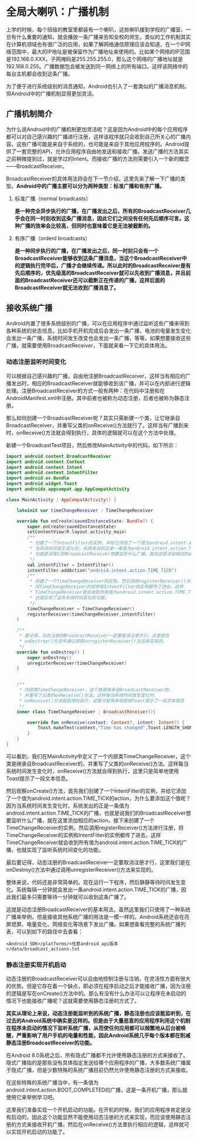 # 全局大喇叭：广播机制

上学的时候，每个班级的教室里都装有一个喇叭，这些喇叭接到学校的广播室，一旦有什么重要的通知，就会播放一条广播来告知全校的师生。类似的工作机制其实在计算机领域也有很广泛的应用，如果了解网络通信原理应该会知道，在一个IP网络范围中，最大的IP地址是被保留作为广播地址来使用的。比如某个网络的IP范围是192.168.0.XXX，子网掩码是255.255.255.0，那么这个网络的广播地址就是192.168.0.255。广播数据包会被发送到同一网络上的所有端口，这样该网络中的每台主机都会收到这条广播。



为了便于进行系统级别的消息通知，Android也引入了一套类似的广播消息机制。但Android中的广播机制显得更加灵活。



## 广播机制简介

为什么说Android中的广播机制更加灵活呢？这是因为Android中的每个应用程序都可以对自己感兴趣的广播进行注册，这样该程序就只会收到自己所关心的广播内容，这些广播可能是来自于系统的，也可能是来自于其他应用程序的。Android提供了一套完整的API，允许应用程序自由地发送和接收广播。发送广播的方法其实之前稍微提到过，就是学过的Intent。而接收广播的方法则需要引入一个新的概念——BroadcastReceiver。



BroadcastReceiver的具体用法将会在下一节介绍，这里先来了解一下广播的类型。**Android中的广播主要可以分为两种类型：标准广播和有序广播。**

1. 标准广播（normal broadcasts）

   **是一种完全异步执行的广播，在广播发出之后，所有的BroadcastReceiver几乎会在同一时刻收到这条广播消息，因此它们之间没有任何先后顺序可言。这种广播的效率会比较高，但同时也意味着它是无法被截断的。**

2. 有序广播（orderd broadcasts）

   **是一种同步执行的广播，在广播发出之后，同一时刻只会有一个BroadcastReceiver能够收到这条广播消息，当这个BroadcastReceiver中的逻辑执行完毕后，广播才会继续传递。所以此时的BroadcastReceiver是有先后顺序的，优先级高的BroadcastReceiver就可以先收到广播消息，并且前面的BroadcastReceiver还可以截断正在传递的广播，这样后面的BroadcastReceiver就无法收到广播消息了。**



## 接收系统广播

Android内置了很多系统级别的广播，可以在应用程序中通过监听这些广播来得到各种系统的状态信息。比如手机开机完成后会发出一条广播，电池的电量发生变化会发出一条广播，系统时间发生改变也会发出一条广播，等等。如果想要接收这些广播，就需要使用BroadcastReceiver，下面就来看一下它的具体用法。





### 动态注册监听时间变化

可以根据自己感兴趣的广播，自由地注册BroadcastReceiver，这样当有相应的广播发出时，相应的BroadcastReceiver就能够收到该广播，并可以在内部进行逻辑处理。注册BroadcastReceiver的方式一般有两种：在代码中注册和在AndroidManifest.xml中注册。其中前者也被称为动态注册，后者也被称为静态注册。



那么如何创建一个BroadcastReceiver呢？其实只需新建一个类，让它继承自BroadcastReceiver，并重写父类的onReceive()方法就行了。这样当有广播到来时，onReceive()方法就会得到执行，具体的逻辑就可以在这个方法中处理。



新建一个BroadcastTest项目，然后修改MainActivity中的代码，如下所示：

```kotlin
import android.content.BroadcastReceiver
import android.content.Context
import android.content.Intent
import android.content.IntentFilter
import android.os.Bundle
import android.widget.Toast
import androidx.appcompat.app.AppCompatActivity

class MainActivity : AppCompatActivity() {

    lateinit var timeChangeReceiver : TimeChangeReceiver

    override fun onCreate(savedInstanceState: Bundle?) {
        super.onCreate(savedInstanceState)
        setContentView(R.layout.activity_main)
        /**
         * 创建了一个IntentFilter的实例，并给它添加了一个值为android.intent.action.TIME_TICK的action
         * 当系统时间发生变化时，系统发出的正是一条值为android.intent.action.TIME_TICK的广播，
         * 也就是说我们的BroadcastReceiver想要监听什么广播，就在这里添加相应的action。
         */
        val intentFilter = IntentFilter()
        intentFilter.addAction("android.intent.action.TIME_TICK")
        /**
         * 创建了一个TimeChangeReceiver的实例，然后调用registerReceiver()方法进行注册，
         * 将TimeChangeReceiver的实例和IntentFilter的实例都传了进去，这样
         * TimeChangeReceiver就会收到所有值为android.intent.action.TIME_TICK的广播，
         * 也就实现了监听系统时间变化的功能。
         */
        timeChangeReceiver = TimeChangeReceiver()
        registerReceiver(timeChangeReceiver,intentFilter)
    }

    /**
     * 要记得，动态注册的BroadcastReceiver一定要取消注册才行，这里是在
     * onDestroy()方法中通过调用unregisterReceiver()方法来实现的。
     */
    override fun onDestroy() {
        super.onDestroy()
        unregisterReceiver(timeChangeReceiver)
    }


    /**
     * 内部类TimeChangeReceiver，这个类是继承自BroadcastReceiver的，
     * 并重写了父类的onReceive()方法。这样每当系统时间发生变化时，
     * onReceive()方法就会得到执行，这里只是简单地使用Toast提示了一段文本信息
     */
    inner class TimeChangeReceiver : BroadcastReceiver(){

        override fun onReceive(context: Context?, intent: Intent?) {
            Toast.makeText(context,"Time has changed",Toast.LENGTH_SHORT).show()
        }
    }
}
```

可以看到，我们在MainActivity中定义了一个内部类TimeChangeReceiver，这个类是继承自BroadcastReceiver的，并重写了父类的onReceive()方法。这样每当系统时间发生变化时，onReceive()方法就会得到执行，这里只是简单地使用Toast提示了一段文本信息。



然后观察onCreate()方法，首先我们创建了一个IntentFilter的实例，并给它添加了一个值为android.intent.action.TIME_TICK的action，为什么要添加这个值呢？因为当系统时间发生变化时，系统发出的正是一条值为android.intent.action.TIME_TICK的广播，也就是说我们的BroadcastReceiver想要监听什么广播，就在这里添加相应的action。接下来创建了一个TimeChangeReceiver的实例，然后调用registerReceiver()方法进行注册，将TimeChangeReceiver的实例和IntentFilter的实例都传了进去，这样TimeChangeReceiver就会收到所有值为android.intent.action.TIME_TICK的广播，也就实现了监听系统时间变化的功能。



最后要记得，动态注册的BroadcastReceiver一定要取消注册才行，这里我们是在onDestroy()方法中通过调用unregisterReceiver()方法来实现的。



整体来说，代码还是非常简单的。现在运行一下程序，然后静静等待时间发生变化。系统每隔一分钟就会发出一条android.intent.action.TIME_TICK的广播，因此我们最多只需要等待一分钟就可以收到这条广播了。



这就是动态注册BroadcastReceiver的基本用法，虽然这里我们只使用了一种系统广播来举例，但是接收其他系统广播的用法是一模一样的。Android系统还会在亮屏熄屏、电量变化、网络变化等场景下发出广播。如果想查看完整的系统广播列表，可以到如下的路径中去查看：

```
<Android SDK>/platforms/<任意android api版本>/data/broadcast_actions.txt
```



### 静态注册实现开机启动

动态注册的BroadcastReceiver可以自由地控制注册与注销，在灵活性方面有很大的优势。但是它存在着一个缺点，即必须在程序启动之后才能接收广播，因为注册的逻辑是写在onCreate()方法中的。那么有没有什么办法可以让程序在未启动的情况下也能接收广播呢？这就需要使用静态注册的方式了。



**其实从理论上来说，动态注册能监听到的系统广播，静态注册也应该能监听到，在过去的Android系统中确实是这样的。但是由于大量恶意的应用程序利用这个机制在程序未启动的情况下监听系统广播，从而使任何应用都可以频繁地从后台被唤醒，严重影响了用户手机的电量和性能，因此Android系统几乎每个版本都在削减静态注册BroadcastReceiver的功能。**



在Android 8.0系统之后，所有隐式广播都不允许使用静态注册的方式来接收了。隐式广播指的是那些没有具体指定发送给哪个应用程序的广播，大多数系统广播属于隐式广播，但是少数特殊的系统广播目前仍然允许使用静态注册的方式来接收。



在这些特殊的系统广播当中，有一条值为android.intent.action.BOOT_COMPLETED的广播，这是一条开机广播，那么就使用它来举例学习吧。



这里我们准备实现一个开机启动的功能。在开机的时候，我们的应用程序肯定是没有启动的，因此这个功能显然不能使用动态注册的方式来实现，而应该使用静态注册的方式来接收开机广播，然后在onReceive()方法里执行相应的逻辑，这样就可以实现开机启动的功能了。




